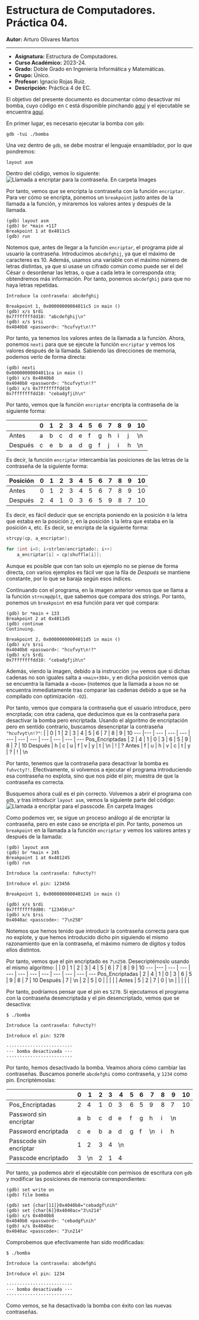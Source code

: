 # Estructura de Computadores. Práctica 04.

**Autor:** Arturo Olivares Martos
***

- **Asignatura:** Estructura de Computadores.
- **Curso Académico:** 2023-24.
- **Grado:** Doble Grado en Ingeniería Informática y Matemáticas.
- **Grupo:** Único.
- **Profesor:** Ignacio Rojas Ruiz.
- **Descripción:** Práctica 4 de EC.

El objetivo del presente documento es documentar cómo desactivar mi bomba, cuyo código en `C` está disponible pinchando [aquí](https://www.google.com) y el ejecutable se encuentra [aquí](https://www.google.com).

En primer lugar, es necesario ejecutar la bomba con `gdb`:
```console
gdb -tui ./bomba
```

Una vez dentro de `gdb`, se debe mostrar el lenguaje ensamblador, por lo que pondremos:
```console
layout asm
```

Dentro del código, vemos lo siguiente:
![Llamada a encriptar para la contraseña.  En carpeta Images](Images/Encriptar_Password.png)

Por tanto, vemos que se encripta la contraseña con la función `encriptar`. Para ver cómo se encripta, ponemos un `breakpoint` justo antes de la llamada a la función, y miraremos los valores antes y después de la llamada.
```console
(gdb) layout asm
(gdb) br *main +117
Breakpoint 1 at 0x4011c5
(gdb) run
```

Notemos que, antes de llegar a la función `encriptar`, el programa pide al usuario la contraseña. Introducimos `abcdefghij`, ya que el máximo de caracteres es 10. Además, usamos una variable con el máximo número de letras distintas, ya que si usase un cifrado común como puede ser el del César o desordenar las letras, o que a cada letra le corresponda otra; obtendremos más información. Por tanto, ponemos `abcdefghij` para que no haya letras repetidas.
```console
Introduce la contraseña: abcdefghij

Breakpoint 1, 0x00000000004011c5 in main ()
(gdb) x/s $rdi
0x7fffffffdd10: "abcdefghij\n"
(gdb) x/s $rsi
0x4040b8 <password>: "hcufvyt\n!?"
```

Por tanto, ya tenemos los valores antes de la llamada a la función. Ahora, ponemos `nexti` para que se ejecute la función `encriptar` y vemos los valores después de la llamada. Sabiendo las direcciones de memoria, podemos verlo de forma directa:
```console
(gdb) nexti
0x00000000004011ca in main ()
(gdb) x/s 0x4040b8
0x4040b8 <password>: "hcufvyt\n!?"
(gdb) x/s 0x7fffffffdd10
0x7fffffffdd10: "cebadgfjih\n"
```

Por tanto, vemos que la función `encriptar` encripta la contraseña de la siguiente forma:

| | 0 | 1 | 2 | 3 | 4 | 5 | 6 | 7 | 8 | 9 | 10 
--- |--- | --- | --- | --- | --- | --- | --- | --- | --- | --- | ---
Antes | a | b | c | d | e | f | g | h | i | j | \n
Después | c | e | b | a | d | g | f | j | i | h | \n

Es decir, la función `encriptar` intercambia las posiciones de las letras de la contraseña de la siguiente forma:

Posición | 0 | 1 | 2 | 3 | 4 | 5 | 6 | 7 | 8 | 9 | 10
--- |--- | --- | --- | --- | --- | --- | --- | --- | --- | --- | ---
Antes | 0 | 1 | 2 | 3 | 4 | 5 | 6 | 7 | 8 | 9 | 10
Después | 2 | 4 | 1 | 0 | 3 | 6 | 5 | 9 | 8 | 7 | 10


Es decir, es fácil deducir que se encripta poniendo en la posición `0` la letra que estaba en la posición `2`, en la posición `1` la letra que estaba en la posición `4`, etc. Es decir, se encripta de la siguiente forma:
```c
strcpy(cp, a_encriptar);

for (int i=0; i<strlen(encriptado); i++)
	a_encriptar[i] = cp[shuffle[i]];
```

Aunque es posible que con tan solo un ejemplo no se piense de forma directa, con varios ejemplos es fácil ver que la fila de _Después_ se mantiene constante, por lo que se baraja según esos índices.

Continuando con el programa, en la imagen anterior vemos que se llama a la función `strncmp@plt`, que sabemos que compara dos strings. Por tanto, ponemos un `breakpoint` en esa función para ver qué compara:
```console
(gdb) br *main + 133
Breakpoint 2 at 0x4011d5
(gdb) continue
Continuing.

Breakpoint 2, 0x00000000004011d5 in main ()
(gdb) x/s $rsi
0x4040b8 <password>: "hcufvyt\n!?"
(gdb) x/s $rdi
0x7fffffffdd10: "cebadgfjih\n"
```

Además, viendo la imagen, debido a la instrucción `jne` vemos que si dichas cadenas no son iguales salta a `<main+304>`, y en dicha posición vemos que se encuentra la llamada a `<boom>` (notemos que la llamada a `boom` no se encuentra inmediatamente tras comparar las cadenas debido a que se ha compilado con optimización `-O2`).


Por tanto, vemos que compara la contraseña que el usuario introduce, pero encrptada; con otra cadena, que deducimos que es la contraseña para desactivar la bomba pero encriptada. Usando el algoritmo de encriptación pero en sentido contrario, buscamos desencriptar la contraseña `"hcufvyt\n!?"`:
| | 0 | 1 | 2 | 3 | 4 | 5 | 6 | 7 | 8 | 9 | 10
--- |--- | --- | --- | --- | --- | --- | --- | --- | --- | --- | ---
Pos_Encriptadas | 2 | 4 | 1 | 0 | 3 | 6 | 5 | 9 | 8 | 7 | 10
Después | h | c | u | f | v | y | t | \n | ! | ?
Antes | f | u | h | v | c | t | y | ? | ! | \n

Por tanto, tenemos que la contraseña para desactivar la bomba es `fuhvcty?!`. Efectivamente, si volvemos a ejecutar el programa introduciendo esa contraseña no explota, sino que nos pide el pin; muestra de que la contraseña es correcta.

Busquemos ahora cuál es el pin correcto. Volvemos a abrir el programa con `gdb`, y tras introducir `layout asm`, vemos la siguiente parte del código:
![Llamada a encriptar para el passcode. En carpeta Images](Images/Encriptar_Passcode.png)

Como podemos ver, se sigue un proceso análogo al de encriptar la contraseña, pero en este caso se encripta el pin. Por tanto, ponemos un `breakpoint` en la llamada a la función `encriptar` y vemos los valores antes y después de la llamada:
```console
(gdb) layout asm
(gdb) br *main + 245
Breakpoint 1 at 0x401245
(gdb) run

Introduce la contraseña: fuhvcty?!

Introduce el pin: 123456

Breakpoint 1, 0x0000000000401245 in main ()

(gdb) x/s $rdi
0x7fffffffdd80: "123456\n"
(gdb) x/s $rsi
0x4040ac <passcode>: "7\n250"
```
Notemos que hemos tenido que introducir la contraseña correcta para que no explote, y que hemos introducido dicho pin siguiendo el mismo razonamiento que en la contraseña, el máximo número de digitos y todos ellos distintos.

Por tanto, vemos que el pin encriptado es `7\n250`. Desecriptémoslo usando el mismo algoritmo:
| | 0 | 1 | 2 | 3 | 4 | 5 | 6 | 7 | 8 | 9 | 10
--- |--- | --- | --- | --- | --- | --- | --- | --- | --- | --- | ---
Pos_Encriptadas | 2 | 4 | 1 | 0 | 3 | 6 | 5 | 9 | 8 | 7 | 10
Después | 7 | \n | 2 | 5 | 0 |  |  |  |  | 
Antes | 5 | 2 | 7 | 0 | \n |  |  |  |  | 

Por tanto, podríamos pensar que el pin es `5270`. Si ejecutamos el programa con la contraseña desencriptada y el pin desencriptado, vemos que se desactiva:
```console
$ ./bomba 

Introduce la contraseña: fuhvcty?!

Introduce el pin: 5270

·························
··· bomba desactivada ···
·························
```

Por tanto, hemos desactivado la bomba. Veamos ahora cómo cambiar las contraseñas. Buscamos ponerle `abcdefghi` como contraseña, y `1234` como pin. Encriptémoslas:

| | 0 | 1 | 2 | 3 | 4 | 5 | 6 | 7 | 8 | 9 | 10
--- |--- | --- | --- | --- | --- | --- | --- | --- | --- | --- | ---
Pos_Encriptadas | 2 | 4 | 1 | 0 | 3 | 6 | 5 | 9 | 8 | 7 | 10
Password sin encriptar | a | b | c |d  | e | f | g |h  | i | \n
Password encriptada | c | e | b | a | d | g | f | \n | i |h 
Passcode sin encriptar | 1 | 2 | 3 | 4 | \n |  |  |  |  | 
Passcode encriptado | 3 | \n | 2 | 1 | 4 |  |  |  |  | 


Por tanto, ya podemos abrir el ejecutable con permisos de escritura con `gdb` y modificar las posiciones de memoria correspondientes:
```console
(gdb) set write on
(gdb) file bomba

(gdb) set {char[11]}0x4040b8="cebadgf\nih"
(gdb) set {char[6]}0x4040ac="3\n214"
(gdb) x/s 0x4040b8
0x4040b8 <password>: "cebadgf\nih"
(gdb) x/s 0x4040ac
0x4040ac <passcode>: "3\n214"
```

Comprobemos que efectivamente han sido modificadas:
```console
$ ./bomba 

Introduce la contraseña: abcdefghi    

Introduce el pin: 1234

·························
··· bomba desactivada ···
·························
```

Como vemos, se ha desactivado la bomba con éxito con las nuevas contraseñas.